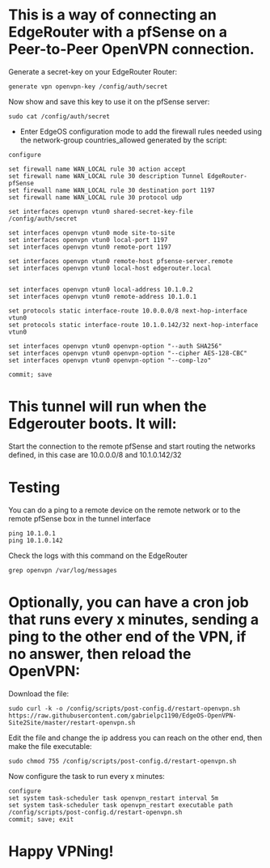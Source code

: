 # This is a way of connecting an EdgeRouter with a pfSense on a Peer-to-Peer OpenVPN connection.

Generate a secret-key on your EdgeRouter Router:
```
generate vpn openvpn-key /config/auth/secret
```

Now show and save this key to use it on the pfSense server:
```
sudo cat /config/auth/secret
```

+ Enter EdgeOS configuration mode to add the firewall rules needed using the network-group countries_allowed generated by the script:
```
configure

set firewall name WAN_LOCAL rule 30 action accept
set firewall name WAN_LOCAL rule 30 description Tunnel EdgeRouter-pfSense
set firewall name WAN_LOCAL rule 30 destination port 1197
set firewall name WAN_LOCAL rule 30 protocol udp

set interfaces openvpn vtun0 shared-secret-key-file /config/auth/secret

set interfaces openvpn vtun0 mode site-to-site
set interfaces openvpn vtun0 local-port 1197
set interfaces openvpn vtun0 remote-port 1197

set interfaces openvpn vtun0 remote-host pfsense-server.remote
set interfaces openvpn vtun0 local-host edgerouter.local


set interfaces openvpn vtun0 local-address 10.1.0.2
set interfaces openvpn vtun0 remote-address 10.1.0.1

set protocols static interface-route 10.0.0.0/8 next-hop-interface vtun0
set protocols static interface-route 10.1.0.142/32 next-hop-interface vtun0

set interfaces openvpn vtun0 openvpn-option "--auth SHA256"
set interfaces openvpn vtun0 openvpn-option "--cipher AES-128-CBC"
set interfaces openvpn vtun0 openvpn-option "--comp-lzo"

commit; save
```

# This tunnel will run when the Edgerouter boots. It will:
Start the connection to the remote pfSense and start routing the networks defined, in this case are 10.0.0.0/8 and 10.1.0.142/32

# Testing
You can do a ping to a remote device on the remote network or to the remote pfSense box in the tunnel interface
```
ping 10.1.0.1
ping 10.1.0.142
```
Check the logs with this command on the EdgeRouter
```
grep openvpn /var/log/messages
```
# Optionally, you can have a cron job that runs every x minutes, sending a ping to the other end of the VPN, if no answer, then reload the OpenVPN:
Download the file:
```
sudo curl -k -o /config/scripts/post-config.d/restart-openvpn.sh https://raw.githubusercontent.com/gabrielpc1190/EdgeOS-OpenVPN-Site2Site/master/restart-openvpn.sh
```
Edit the file and change the ip address you can reach on the other end, then make the file executable:
```
sudo chmod 755 /config/scripts/post-config.d/restart-openvpn.sh
```
Now configure the task to run every x minutes:
```
configure
set system task-scheduler task openvpn_restart interval 5m
set system task-scheduler task openvpn_restart executable path /config/scripts/post-config.d/restart-openvpn.sh
commit; save; exit
```
# Happy VPNing!
